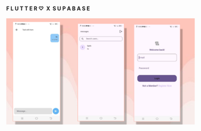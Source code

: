 <h4> F L U T T E R ♡&nbsp&nbspX&nbsp&nbspS U P A B A S E </h4>

<p align="center">
  <img src="assets/readme/readme.jpg" alt="Home" width="850"/>
</p>

